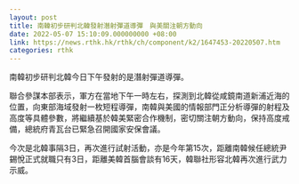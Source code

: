 ```yaml
---
layout: post
title: 南韓初步研判北韓發射潛射彈道導彈　與美關注朝方動向
date: 2022-05-07 15:10:09.000000000 +08:00
link: https://news.rthk.hk/rthk/ch/component/k2/1647453-20220507.htm
categories: rthk
---
```


南韓初步研判北韓今日下午發射的是潛射彈道導彈。

聯合參謀本部表示，軍方在當地下午一時左右，探測到北韓從咸鏡南道新浦近海的位置，向東部海域發射一枚短程導彈，南韓與美國的情報部門正分析導彈的射程及高度等具體參數，將繼續基於韓美緊密合作機制，密切關注朝方動向，保持高度戒備，總統府青瓦台已緊急召開國家安保會議。

今次是北韓事隔3日，再次進行試射活動，亦是今年第15次，距離南韓候任總統尹錫悅正式就職只有3日，距離美韓首腦會談有16天，韓聯社形容北韓再次進行武力示威。
